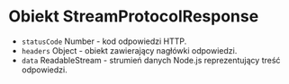 # Obiekt StreamProtocolResponse

* `statusCode` Number - kod odpowiedzi HTTP.
* `headers` Object - obiekt zawierający nagłówki odpowiedzi.
* `data` ReadableStream - strumień danych Node.js reprezentujący treść odpowiedzi.